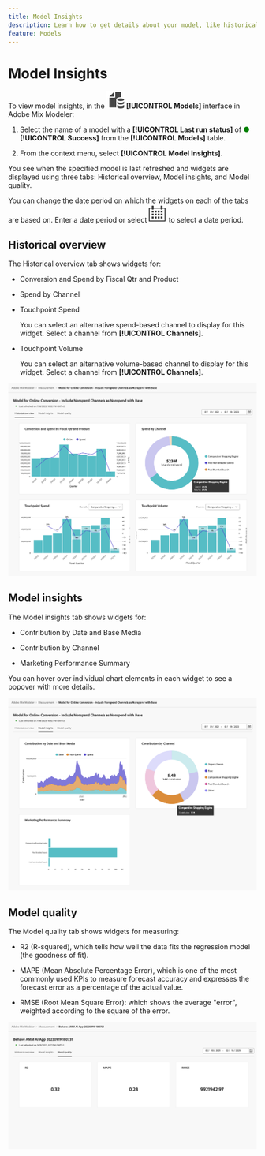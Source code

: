```yaml
---
title: Model Insights
description: Learn how to get details about your model, like historical overview, model insights, and model quality in Adobe Mix Modeler.
feature: Models
---
```


# Model Insights

To view model insights, in the ![Models](../assets/icons/FileData.svg) **[!UICONTROL Models]** interface in Adobe Mix Modeler:

1. Select the name of a model with a **[!UICONTROL Last run status]** of <span style="color:green">●</span> **[!UICONTROL Success]** from the **[!UICONTROL Models]** table.
   
1. From the context menu, select **[!UICONTROL Model Insights]**.

You see when the specified model is last refreshed and widgets are displayed using three tabs: Historical overview, Model insights, and Model quality.

You can change the date period on which the widgets on each of the tabs are based on. Enter a date period or select ![Calendar](../assets/icons/Calendar.svg) to select a date period.


## Historical overview

The Historical overview tab shows widgets for:

* Conversion and Spend by Fiscal Qtr and Product
  
* Spend by Channel

* Touchpoint Spend

  You can select an alternative spend-based channel to display for this widget. Select a channel from **[!UICONTROL Channels]**.

* Touchpoint Volume

    You can select an alternative volume-based channel to display for this widget. Select a channel from **[!UICONTROL Channels]**.



![Model - Historical overview](../assets/model-historical-overview.png)


## Model insights

The Model insights tab shows widgets for:

* Contribution by Date and Base Media

* Contribution by Channel

* Marketing Performance Summary

You can hover over individual chart elements in each widget to see a popover with more details.

![Model - Model insights](../assets/model-model-insights.png)


## Model quality

The Model quality tab shows widgets for measuring:

* R2 (R-squared), which tells how well the data fits the regression model (the goodness of fit).

* MAPE (Mean Absolute Percentage Error), which is one of the most commonly used KPIs to measure forecast accuracy and expresses the forecast error as a percentage of the actual value.

* RMSE (Root Mean Square Error): which shows the average "error", weighted according to the square of the error.

![Model quality](../assets/model-quality.png)


